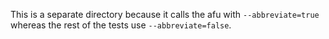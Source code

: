 This is a separate directory because it calls the afu with
`--abbreviate=true`
whereas the rest of the tests use `--abbreviate=false`.

